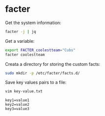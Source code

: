# facter

Get the system information:
```bash
facter -j | jq
```

Get a variable:
```bash
export FACTER_coolestteam="Cubs"
facter coolestteam
```

Creata a directory for storing the custom facts:
```bash
sudo mkdir -p /etc/facter/facts.d/
```

Save key values pairs to a file:
```bash
vim key-value.txt
```

```
key1=value1
key2=value2
key3=value3
```

